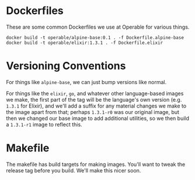 Dockerfiles
===========

These are some common Dockerfiles we use at Operable for various things.

```
docker build -t operable/alpine-base:0.1 . -f Dockerfile.alpine-base
docker build -t operable/elixir:1.3.1 . -f Dockerfile.elixir
```

# Versioning Conventions

For things like `alpine-base`, we can just bump versions like normal.

For things like the `elixir`, `go`, and whatever other language-based
images we make, the first part of the tag will be the language's own
version (e.g. `1.3.1` for Elixir), and we'll add a suffix for any
material changes we make to the image apart from that; perhaps
`1.3.1-r0` was our original image, but then we changed our base image
to add additional utilities, so we then build a `1.3.1-r1` image to
reflect this.

# Makefile

The makefile has build targets for making images. You'll want to tweak
the release tag before you build. We'll make this nicer soon.
